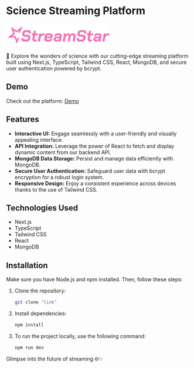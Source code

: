 # Science Streaming Platform

![StreamStar Logo](./public/logo2.svg)

🚀 Explore the wonders of science with our cutting-edge streaming platform built using Next.js, TypeScript, Tailwind CSS, React, MongoDB, and secure user authentication powered by bcrypt.

## Demo

Check out the platform: [Demo](https://streamstar.vercel.app/)

## Features

- **Interactive UI:** Engage seamlessly with a user-friendly and visually appealing interface.
- **API Integration:** Leverage the power of React to fetch and display dynamic content from our backend API.
- **MongoDB Data Storage:** Persist and manage data efficiently with MongoDB.
- **Secure User Authentication:** Safeguard user data with bcrypt encryption for a robust login system.
- **Responsive Design:** Enjoy a consistent experience across devices thanks to the use of Tailwind CSS.

## Technologies Used

- Next.js
- TypeScript
- Tailwind CSS
- React
- MongoDB

## Installation

Make sure you have Node.js and npm installed. Then, follow these steps:

1. Clone the repository:

   ```bash
   git clone "link"
   ```

2. Install dependencies:

   ```bash
   npm install
   ```

3. To run the project locally, use the following command:

   ```bash
   npm run dev
   ```

Glimpse into the future of streaming 🌐✨

